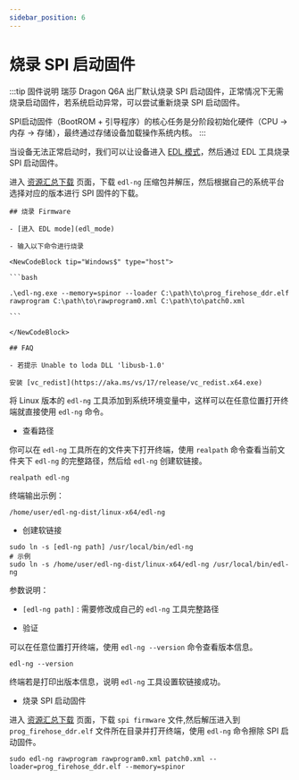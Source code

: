 ```yaml
---
sidebar_position: 6
---
```


# 烧录 SPI 启动固件

:::tip 固件说明
瑞莎 Dragon Q6A 出厂默认烧录 SPI 启动固件，正常情况下无需烧录启动固件，若系统启动异常，可以尝试重新烧录 SPI 启动固件。

SPI启动固件（BootROM + 引导程序）的核心任务是分阶段初始化硬件（CPU → 内存 → 存储），最终通过存储设备加载操作系统内核。
:::

当设备无法正常启动时，我们可以让设备进入 [EDL 模式](./edl_mode)，然后通过 EDL 工具烧录 SPI 启动固件。

进入 [资源汇总下载](../download) 页面，下载 `edl-ng` 压缩包并解压，然后根据自己的系统平台选择对应的版本进行 SPI 固件的下载。

<Tabs queryString = "EDLplatform">
  <TabItem value="Windows" label="Windows" default>

    ## 烧录 Firmware

    - [进入 EDL mode](edl_mode)

    - 输入以下命令进行烧录

    <NewCodeBlock tip="Windows$" type="host">

    ```bash

    .\edl-ng.exe --memory=spinor --loader C:\path\to\prog_firehose_ddr.elf rawprogram C:\path\to\rawprogram0.xml C:\path\to\patch0.xml

    ```

    </NewCodeBlock>

    ## FAQ

    - 若提示 Unable to loda DLL 'libusb-1.0'

    安装 [vc_redist](https://aka.ms/vs/17/release/vc_redist.x64.exe)

  </TabItem>
  <TabItem value="Linux" label="Linux">

将 Linux 版本的 `edl-ng` 工具添加到系统环境变量中，这样可以在任意位置打开终端就直接使用 `edl-ng` 命令。

- 查看路径

你可以在 `edl-ng` 工具所在的文件夹下打开终端，使用 `realpath` 命令查看当前文件夹下 `edl-ng` 的完整路径，然后给 `edl-ng` 创建软链接。

<NewCodeBlock tip="Linux$" type="host">

```
realpath edl-ng
```

</NewCodeBlock>

终端输出示例：

```
/home/user/edl-ng-dist/linux-x64/edl-ng
```

- 创建软链接

<NewCodeBlock tip="Linux$" type="host">

```
sudo ln -s [edl-ng path] /usr/local/bin/edl-ng
# 示例
sudo ln -s /home/user/edl-ng-dist/linux-x64/edl-ng /usr/local/bin/edl-ng
```

</NewCodeBlock>

参数说明：

- `[edl-ng path]` : 需要修改成自己的 `edl-ng` 工具完整路径

- 验证

可以在任意位置打开终端，使用 `edl-ng --version` 命令查看版本信息。

<NewCodeBlock tip="Linux$" type="host">

```
edl-ng --version
```

</NewCodeBlock>

终端若是打印出版本信息，说明 `edl-ng` 工具设置软链接成功。

- 烧录 SPI 启动固件

进入 [资源汇总下载](../../download) 页面，下载 `spi firmware` 文件,然后解压进入到 `prog_firehose_ddr.elf` 文件所在目录并打开终端，使用 `edl-ng` 命令擦除 SPI 启动固件。

<NewCodeBlock tip="Linux$" type="host">

```
sudo edl-ng rawprogram rawprogram0.xml patch0.xml --loader=prog_firehose_ddr.elf --memory=spinor
```

</NewCodeBlock>

  </TabItem>
</Tabs>
